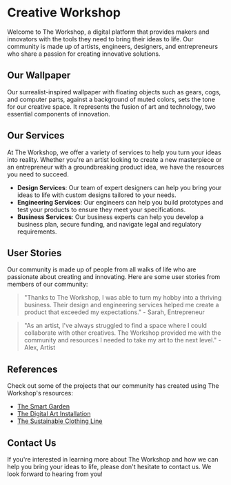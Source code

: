 <!--font:Creepster-->

# Creative Workshop

Welcome to The Workshop, a digital platform that provides makers and innovators with the tools they need to bring their ideas to life. Our community is made up of artists, engineers, designers, and entrepreneurs who share a passion for creating innovative solutions.

## Our Wallpaper

Our surrealist-inspired wallpaper with floating objects such as gears, cogs, and computer parts, against a background of muted colors, sets the tone for our creative space. It represents the fusion of art and technology, two essential components of innovation.

## Our Services

At The Workshop, we offer a variety of services to help you turn your ideas into reality. Whether you're an artist looking to create a new masterpiece or an entrepreneur with a groundbreaking product idea, we have the resources you need to succeed.

- **Design Services**: Our team of expert designers can help you bring your ideas to life with custom designs tailored to your needs.
- **Engineering Services**: Our engineers can help you build prototypes and test your products to ensure they meet your specifications.
- **Business Services**: Our business experts can help you develop a business plan, secure funding, and navigate legal and regulatory requirements.

## User Stories

Our community is made up of people from all walks of life who are passionate about creating and innovating. Here are some user stories from members of our community:

> "Thanks to The Workshop, I was able to turn my hobby into a thriving business. Their design and engineering services helped me create a product that exceeded my expectations." - Sarah, Entrepreneur

> "As an artist, I've always struggled to find a space where I could collaborate with other creatives. The Workshop provided me with the community and resources I needed to take my art to the next level." - Alex, Artist

## References

Check out some of the projects that our community has created using The Workshop's resources:

- [The Smart Garden](#)
- [The Digital Art Installation](#)
- [The Sustainable Clothing Line](#)

## Contact Us

If you're interested in learning more about The Workshop and how we can help you bring your ideas to life, please don't hesitate to contact us. We look forward to hearing from you!

<!--

Write me content for website with wallpaper which alt text is:

"A surrealist-inspired wallpaper with floating objects such as gears, cogs, and computer parts, against a background of muted colors."

The name/title of the page should not be 1:1 copy of the alt text but rather a real content of the website which is using this wallpaper.

- Use markdown format 
- Start with heading
- Heading should be short and concise
- The content should look like a real website 
- The website should not be about the wallpaper, wallpaper is just a related background
- Heading should be contain work "wallpaper" or "background"
- Include real sections like references, contact, user stories, etc. use things relevant to the page purpose.
- Feel free to use structure like headings, bullets, numbering, blockquotes, paragraphs, horizontal lines, etc.
- You can use formatting like bold or _italic_
- You can include UTF-8 emojis
- Links should be only #hash anchors (and you can refer to the document itself)
- Do not include images


---


# The Workshop: A Creative Space for Makers and Innovators

Welcome to The Workshop, a digital platform that provides makers and innovators with the tools they need to bring their ideas to life. Our community is made up of artists, engineers, designers, and entrepreneurs who share a passion for creating innovative solutions.

## Our Wallpaper

Our surrealist-inspired wallpaper with floating objects such as gears, cogs, and computer parts, against a background of muted colors, sets the tone for our creative space. It represents the fusion of art and technology, two essential components of innovation.

## Our Services

At The Workshop, we offer a variety of services to help you turn your ideas into reality. Whether you're an artist looking to create a new masterpiece or an entrepreneur with a groundbreaking product idea, we have the resources you need to succeed.

- **Design Services**: Our team of expert designers can help you bring your ideas to life with custom designs tailored to your needs.
- **Engineering Services**: Our engineers can help you build prototypes and test your products to ensure they meet your specifications.
- **Business Services**: Our business experts can help you develop a business plan, secure funding, and navigate legal and regulatory requirements.

## User Stories

Our community is made up of people from all walks of life who are passionate about creating and innovating. Here are some user stories from members of our community:

> "Thanks to The Workshop, I was able to turn my hobby into a thriving business. Their design and engineering services helped me create a product that exceeded my expectations." - Sarah, Entrepreneur

> "As an artist, I've always struggled to find a space where I could collaborate with other creatives. The Workshop provided me with the community and resources I needed to take my art to the next level." - Alex, Artist

## References

Check out some of the projects that our community has created using The Workshop's resources:

- [The Smart Garden](#)
- [The Digital Art Installation](#)
- [The Sustainable Clothing Line](#)

## Contact Us

If you're interested in learning more about The Workshop and how we can help you bring your ideas to life, please don't hesitate to contact us. We look forward to hearing from you!

-->
